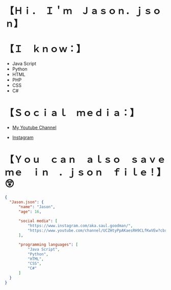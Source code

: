 # 【Ｈｉ．　Ｉ＇ｍ　Ｊａｓｏｎ．ｊｓｏｎ】

# 【Ｉ　ｋｎｏｗ：】
 - Java Script
 - Python
 - HTML 
 - PHP
 - CSS 
 - C#

 

# 【Ｓｏｃｉａｌ　ｍｅｄｉａ：】
- [My Youtube Channel](https://www.youtube.com/channel/UCZHtyPpAKaesRH9CLfKwVEw)

- [Instagram](https://www.instagram.com/jason.json34/)

# 【Ｙｏｕ　ｃａｎ　ａｌｓｏ　ｓａｖｅ　ｍｅ　ｉｎ　．ｊｓｏｎ　ｆｉｌｅ！】 😲
  ```json I am Jason.json
  { 
    "Jason.json": {
        "name": "Jason",
        "age": 16,
        
        "social media": [
            "https://www.instagram.com/aka.saul.goodman/",
            "https://www.youtube.com/channel/UCZHtyPpAKaesRH9CLfKwVEw?cbrd=1"
        ],

        "programming languages": [
            "Java Script",
            "Python",
            "HTML",
            "CSS",
            "C#"
        ]
    }
}
 ```



